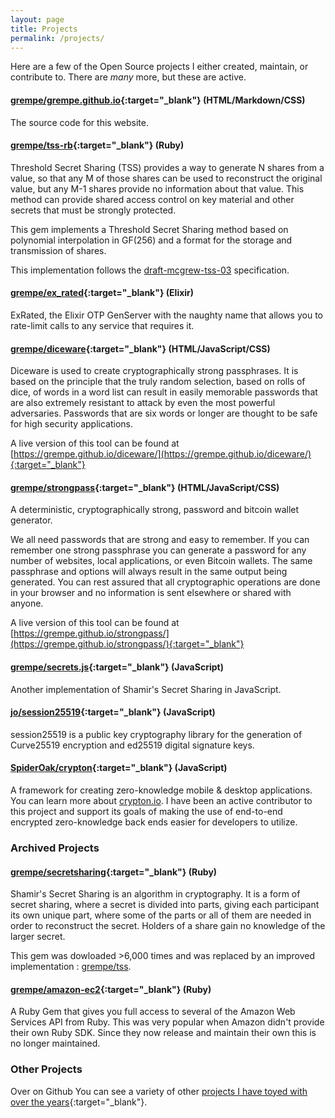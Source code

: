```yaml
---
layout: page
title: Projects
permalink: /projects/
---
```


Here are a few of the Open Source projects I either created,
maintain, or contribute to. There are *many* more, but these are
active.

#### [grempe/grempe.github.io](https://github.com/grempe/grempe.github.io){:target="_blank"} (HTML/Markdown/CSS)

The source code for this website.

#### [grempe/tss-rb](https://github.com/grempe/tss-rb){:target="_blank"} (Ruby)

Threshold Secret Sharing (TSS) provides a way to generate N shares
from a value, so that any M of those shares can be used to
reconstruct the original value, but any M-1 shares provide no
information about that value. This method can provide shared access
control on key material and other secrets that must be strongly
protected.

This gem implements a Threshold Secret Sharing method based on
polynomial interpolation in GF(256) and a format for the storage and
transmission of shares.

This implementation follows the
[draft-mcgrew-tss-03](http://tools.ietf.org/html/draft-mcgrew-tss-03) specification.

#### [grempe/ex_rated](https://github.com/grempe/ex_rated){:target="_blank"} (Elixir)

ExRated, the Elixir OTP GenServer with the naughty name that allows you
to rate-limit calls to any service that requires it.

#### [grempe/diceware](https://github.com/grempe/diceware){:target="_blank"} (HTML/JavaScript/CSS)

Diceware is used to create cryptographically strong passphrases. It is based
on the principle that the truly random selection, based on rolls of dice, of
words in a word list can result in easily memorable passwords that are also
extremely resistant to attack by even the most powerful adversaries. Passwords
that are six words or longer are thought to be safe for high security applications.

A live version of this tool can be found at
[https://grempe.github.io/diceware/](https://grempe.github.io/diceware/){:target="_blank"}

#### [grempe/strongpass](https://github.com/grempe/strongpass){:target="_blank"} (HTML/JavaScript/CSS)

A deterministic, cryptographically strong, password and bitcoin wallet generator.

We all need passwords that are strong and easy to remember. If you can remember
one strong passphrase you can generate a password for any number of websites,
local applications, or even Bitcoin wallets. The same passphrase and options
will always result in the same output being generated. You can rest assured
that all cryptographic operations are done in your browser and no information
is sent elsewhere or shared with anyone.

A live version of this tool can be found at
[https://grempe.github.io/strongpass/](https://grempe.github.io/strongpass/){:target="_blank"}

#### [grempe/secrets.js](https://github.com/grempe/secrets.js){:target="_blank"} (JavaScript)

Another implementation of Shamir's Secret Sharing in JavaScript.

#### [jo/session25519](https://github.com/jo/session25519){:target="_blank"} (JavaScript)

session25519 is a public key cryptography library for the generation of
Curve25519 encryption and ed25519 digital signature keys.

#### [SpiderOak/crypton](https://github.com/SpiderOak/crypton){:target="_blank"} (JavaScript)

A framework for creating zero-knowledge mobile & desktop applications. You can
learn more about [crypton.io](https://crypton.io/). I have been an active contributor
to this project and support its goals of making the use of end-to-end encrypted
zero-knowledge back ends easier for developers to utilize.

### Archived Projects

#### [grempe/secretsharing](https://github.com/grempe/secretsharing){:target="_blank"} (Ruby)

Shamir's Secret Sharing is an algorithm in cryptography. It is a form of secret
sharing, where a secret is divided into parts, giving each participant its own
unique part, where some of the parts or all of them are needed in order to
reconstruct the secret. Holders of a share gain no knowledge of the larger secret.

This gem was dowloaded >6,000 times and was replaced by an improved
implementation : [grempe/tss](https://github.com/grempe/tss).

#### [grempe/amazon-ec2](https://github.com/grempe/amazon-ec2){:target="_blank"} (Ruby)

A Ruby Gem that gives you full access to several of the Amazon Web Services
API from Ruby. This was very popular when Amazon didn't provide their own Ruby
SDK. Since they now release and maintain their own this is no longer maintained.

### Other Projects

Over on Github You can see a variety of other
[projects I have toyed with over the years](https://github.com/grempe?tab=repositories){:target="_blank"}.
